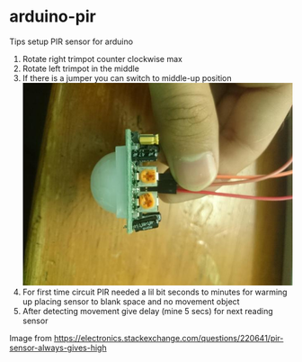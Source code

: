 # arduino-pir
Tips setup PIR sensor for arduino
1. Rotate right trimpot counter clockwise max
2. Rotate left trimpot in the middle
3. If there is a jumper you can switch to middle-up position
    ![pirsensor](pir-sensor.jpg)
4. For first time circuit PIR needed a lil bit seconds to minutes for warming up placing sensor to blank space and no movement object
5. After detecting movement give delay (mine 5 secs) for next reading sensor 

Image from https://electronics.stackexchange.com/questions/220641/pir-sensor-always-gives-high
